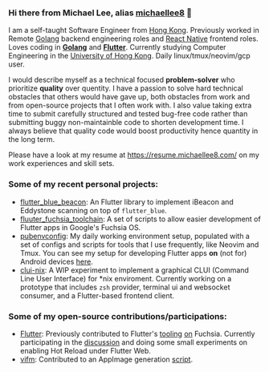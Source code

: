 ### Hi there from Michael Lee, alias [michaellee8][1] 👋

I am a self-taught Software Engineer from [Hong Kong][2]. Previously worked in Remote [Golang][3] backend engineering roles and [React Native][5] frontend roles. Loves coding in **[Golang][3]** and **[Flutter][4]**. Currently studying Computer Engineering in the [University of Hong Kong][6]. Daily linux/tmux/neovim/gcp user. 

I would describe myself as a technical focused **problem-solver** who prioritize **quality** over quentity. I have a passion to solve hard technical obstacles that others would have gave up, both obstacles from work and from open-source projects that I often work with. I also value taking extra time to submit carefully structured and tested bug-free code rather than submitting buggy non-maintainble code to shorten development time. I always believe that quality code would boost productivity hence quantity in the long term. 

Please have a look at my resume at https://resume.michaellee8.com/ on my work experiences and skill sets.

### Some of my recent personal projects:

- [flutter_blue_beacon][7]: An Flutter library to implement iBeacon and Eddystone scanning on top of `flutter_blue`.
- [fluuter_fuchsia_toolchain][8]: A set of scripts to allow easier development of Flutter apps in Google's Fuchsia OS.
- [pubenvconfig][9]: My daily working environment setup, populated with a set of configs and scripts for tools that I use frequently, like Neovim and Tmux. You can see my setup for developing Flutter apps **on** (not for) Android devices [here][11].
- [clui-nix][10]: A WIP experiment to implement a graphical CLUI (Command Line User Interface) for *nix enviroment. Currently working on a prototype that includes `zsh` provider, terminal ui and websocket consumer, and a Flutter-based frontend client. 

### Some of my open-source contributions/participations:

- [Flutter][12]: Previously contributed to Flutter's [tooling][14] [on][15] Fuchsia. Currently participating in the [discussion][13] and doing some small experiments on enabling Hot Reload under Flutter Web. 
- [vifm][16]: Contributed to an AppImage generation [script][17]. 



<!--
**michaellee8/michaellee8** is a ✨ _special_ ✨ repository because its `README.md` (this file) appears on your GitHub profile.

Here are some ideas to get you started:

- 🔭 I’m currently working on ...
- 🌱 I’m currently learning ...
- 👯 I’m looking to collaborate on ...
- 🤔 I’m looking for help with ...
- 💬 Ask me about ...
- 📫 How to reach me: ...
- 😄 Pronouns: ...
- ⚡ Fun fact: ...
-->

[1]: https://michaellee8.com/
[2]: https://www.standwithhk.org/
[3]: https://golang.org/
[4]: https://flutter.dev/
[5]: https://reactnative.dev/
[6]: https://hku.hk/
[7]: https://github.com/michaellee8/flutter_blue_beacon/
[8]: https://github.com/michaellee8/flutter_fuchsia_toolchain/
[9]: https://github.com/michaellee8/pubenvconfig/
[10]: https://github.com/michaellee8/clui-nix/
[11]: https://github.com/michaellee8/pubenvconfig#developing-flutter-apps-on-an-android-device/
[12]: https://github.com/flutter/flutter/
[13]: https://github.com/flutter/flutter/issues/53041/
[14]: https://github.com/flutter/flutter/pull/55715/
[15]: https://github.com/flutter/flutter/pull/55664/
[16]: https://github.com/vifm/vifm/
[17]: https://github.com/vifm/vifm/pull/615/